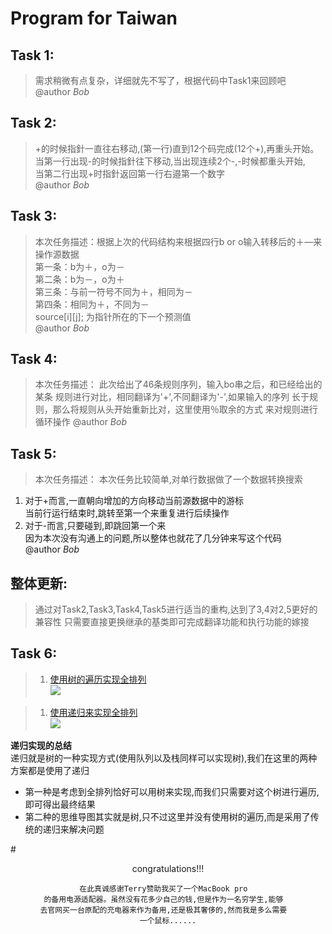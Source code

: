 # Program for Taiwan 
## Task 1:
> 需求稍微有点复杂，详细就先不写了，根据代码中Task1来回顾吧  
  @author *Bob*

	
	
	

## Task 2:
> +的时候指針一直往右移动,(第一行)直到12个码完成(12个+),再重头开始。  
  当第一行出现-的时候指針往下移动,当出现连续2个-,-时候都重头开始,  
  当第二行出现+时指針返回第一行右邉第一个数字  
  @author *Bob*



## Task 3:
> 本次任务描述：根据上次的代码结构来根据四行b or o输入转移后的＋—来操作源数据  
  第一条：b为＋，o为－  
  第二条：b为－，o为＋  
  第三条：与前一符号不同为＋，相同为－  
  第四条：相同为＋，不同为－  
  source[i][j];  为指针所在的下一个预测值  
  @author *Bob*


## Task 4:
> 本次任务描述：
  此次给出了46条规则序列，输入bo串之后，和已经给出的某条
  规则进行对比，相同翻译为'+',不同翻译为'-',如果输入的序列
  长于规则，那么将规则从头开始重新比对，这里使用％取余的方式
  来对规则进行循环操作
  @author *Bob*
  

## Task 5:
> 本次任务描述：
  本次任务比较简单,对单行数据做了一个数据转换搜索  
  1. 对于+而言,一直朝向增加的方向移动当前源数据中的游标    
  当前行运行结束时,跳转至第一个来重复进行后续操作  
  2. 对于-而言,只要碰到,即跳回第一个来  
  因为本次没有沟通上的问题,所以整体也就花了几分钟来写这个代码  
  @author *Bob*
  
## 整体更新:
> 通过对Task2,Task3,Task4,Task5进行适当的重构,达到了3,4对2,5更好的兼容性
  只需要直接更换继承的基类即可完成翻译功能和执行功能的嫁接
  
  
## Task 6:
> 1. [使用树的遍历实现全排列](http://airu.iteye.com/blog/1930391)  
  ![](http://dl2.iteye.com/upload/attachment/0088/5829/393f316f-8378-3ecf-915c-6fa29c299898.png)  
 
> 1. [使用递归来实现全排列](http://blog.csdn.net/exceptional_derek/article/details/8750375)  
  ![](http://img.my.csdn.net/uploads/201304/02/1364871832_5712.jpg)

  **递归实现的总结**  
    递归就是树的一种实现方式(使用队列以及栈同样可以实现树),我们在这里的两种方案都是使用了递归  
    
   * 第一种是考虑到全排列恰好可以用树来实现,而我们只需要对这个树进行遍历,即可得出最终结果  
   * 第二种的思维导图其实就是树,只不过这里并没有使用树的遍历,而是采用了传统的递归来解决问题  
    
#<center>congratulations!!!
 
 	在此真诚感谢Terry赞助我买了一个MacBook pro  
    的备用电源适配器。虽然没有花多少自己的钱,但是作为一名穷学生,能够  
    去官网买一台原配的充电器来作为备用,还是极其奢侈的,然而我是多么需要  
    一个鼠标......
